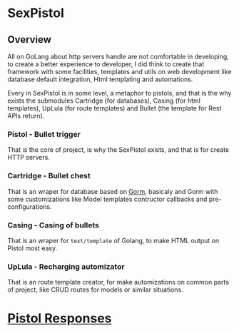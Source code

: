 # SexPistol



## Overview

All on GoLang about http servers handle are not comfortable in developing, to create a better experience to developer, I did think to create that framework with some facilities, templates and utils on web development like database default integration, Html templating and automations.

Every in SexPistol is in some level, a metaphor to pistols, and that is the why exists the submodules Cartridge (for databases), Casing (for html templates), UpLula (for route templates) and Bullet (the template for Rest APIs return).

### Pistol - Bullet trigger

That is the core of project, is why the SexPistol exists, and that is for create HTTP servers.

### Cartridge - Bullet chest

That is an wraper for database based on [Gorm](gorm.io), basicaly and Gorm with some customizations like Model templates contructor callbacks and pre-configurations.

### Casing - Casing of bullets

That is an wraper for `text/template` of Golang, to make HTML output on Pistol most easy.

### UpLula - Recharging automizator

That is an route template creator, for make automizations on common parts of project, like CRUD routes for models or similar situations.

# [Pistol Responses](/docs/pistol-responses.html)
